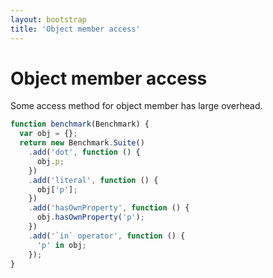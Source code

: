 ```yaml
---
layout: bootstrap
title: 'Object member access'
---
```


# Object member access

Some access method for object member has large overhead.

```js
function benchmark(Benchmark) {
  var obj = {};
  return new Benchmark.Suite()
    .add('dot', function () {
      obj.p;
    })
    .add('literal', function () {
      obj['p'];
    })
    .add('hasOwnProperty', function () {
      obj.hasOwnProperty('p');
    })
    .add('`in` operator', function () {
      'p' in obj;
    });
}
```
